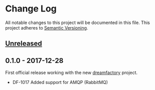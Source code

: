 # Change Log
All notable changes to this project will be documented in this file.
This project adheres to [Semantic Versioning](http://semver.org/).

## [Unreleased]

## 0.1.0 - 2017-12-28
First official release working with the new [dreamfactory](https://github.com/dreamfactorysoftware/dreamfactory) project.
- DF-1017 Added support for AMQP (RabbitMQ)


[Unreleased]: https://github.com/dreamfactorysoftware/df-amqp/compare/0.1.0...HEAD
